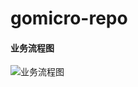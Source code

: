# gomicro-repo

#### 业务流程图

![业务流程图](https://github.com/guobingithub/gomicro-repo/master/image/业务流程图.png) 

